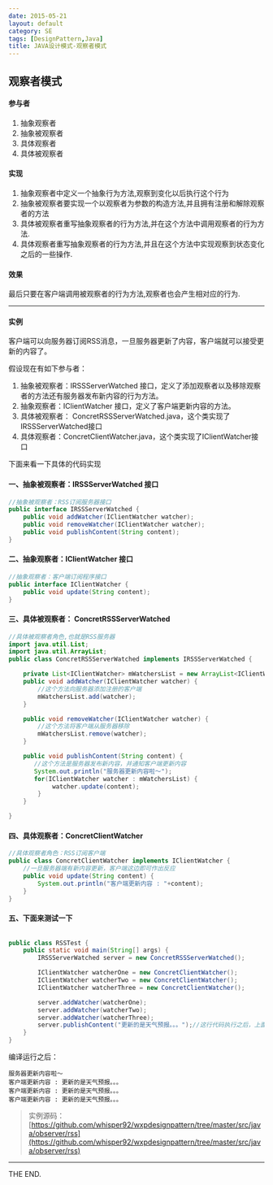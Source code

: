 ```yaml
---
date: 2015-05-21
layout: default
category: SE
tags: [DesignPattern,Java]
title: JAVA设计模式-观察者模式
---
```


## 观察者模式

#### 参与者
1. 抽象观察者
2. 抽象被观察者
3. 具体观察者
4. 具体被观察者

<!--more-->

#### 实现
1. 抽象观察者中定义一个抽象行为方法,观察到变化以后执行这个行为
2. 抽象被观察者要实现一个以观察者为参数的构造方法,并且拥有注册和解除观察者的方法
3. 具体被观察者重写抽象观察者的行为方法,并在这个方法中调用观察者的行为方法.
4. 具体观察者重写抽象观察者的行为方法,并且在这个方法中实现观察到状态变化之后的一些操作.

#### 效果
最后只要在客户端调用被观察者的行为方法,观察者也会产生相对应的行为.

- - -

#### 实例

客户端可以向服务器订阅RSS消息，一旦服务器更新了内容，客户端就可以接受更新的内容了。

假设现在有如下参与者：

1. 抽象被观察者：IRSSServerWatched 接口，定义了添加观察者以及移除观察者的方法还有服务器发布新内容的行为方法。
2. 抽象观察者：IClientWatcher 接口，定义了客户端更新内容的方法。
3. 具体被观察者： ConcretRSSServerWatched.java，这个类实现了IRSSServerWatched接口
4. 具体观察者：ConcretClientWatcher.java，这个类实现了IClientWatcher接口

下面来看一下具体的代码实现

#### 一、抽象被观察者：IRSSServerWatched 接口

```java
//抽象被观察者：RSS订阅服务器接口
public interface IRSSServerWatched {
    public void addWatcher(IClientWatcher watcher);
    public void removeWatcher(IClientWatcher watcher);
    public void publishContent(String content);
}
```

#### 二、抽象观察者：IClientWatcher 接口

```java
//抽象观察者：客户端订阅程序接口
public interface IClientWatcher {
    public void update(String content);
}
```

#### 三、具体被观察者： ConcretRSSServerWatched

```java
//具体被观察者角色,也就是RSS服务器
import java.util.List;
import java.util.ArrayList;
public class ConcretRSSServerWatched implements IRSSServerWatched {

    private List<IClientWatcher> mWatchersList = new ArrayList<IClientWatcher>();
    public void addWatcher(IClientWatcher watcher) {
        //这个方法向服务器添加注册的客户端
        mWatchersList.add(watcher);
    }

    public void removeWatcher(IClientWatcher watcher) {
        //这个方法将客户端从服务器移除
        mWatchersList.remove(watcher);
    }

    public void publishContent(String content) {
       //这个方法是服务器发布新内容，并通知客户端更新内容
       System.out.println("服务器更新内容啦～");
       for(IClientWatcher watcher : mWatchersList) {
            watcher.update(content);
        }
    }

}

```

#### 四、具体观察者：ConcretClientWatcher

```java
//具体观察者角色：RSS订阅客户端
public class ConcretClientWatcher implements IClientWatcher {
    //一旦服务器端有新内容更新，客户端这边即可作出反应
    public void update(String content) {
        System.out.println("客户端更新内容 : "+content);
    }
}
```

#### 五、下面来测试一下

```java

public class RSSTest {
    public static void main(String[] args) {
        IRSSServerWatched server = new ConcretRSSServerWatched();

        IClientWatcher watcherOne = new ConcretClientWatcher();
        IClientWatcher watcherTwo = new ConcretClientWatcher();
        IClientWatcher watcherThree = new ConcretClientWatcher();

        server.addWatcher(watcherOne);
        server.addWatcher(watcherTwo);
        server.addWatcher(watcherThree);
        server.publishContent("更新的是天气预报。。。");//这行代码执行之后，上面这些ConcretClientWatcher的update()也会执行，所以就产生了监听的效果
    }
}
```

编译运行之后：

```
服务器更新内容啦～
客户端更新内容 : 更新的是天气预报。。。
客户端更新内容 : 更新的是天气预报。。。
客户端更新内容 : 更新的是天气预报。。。
```

> 实例源码：[https://github.com/whisper92/wxpdesignpattern/tree/master/src/java/observer/rss](https://github.com/whisper92/wxpdesignpattern/tree/master/src/java/observer/rss)

- - -
THE END.
